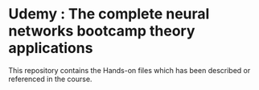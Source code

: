 # Udemy : The complete neural networks bootcamp theory applications
This repository contains the Hands-on files which has been described or referenced in the course.
